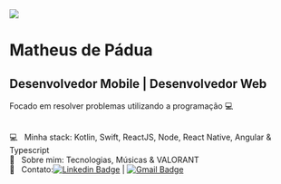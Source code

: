 <img width="auto" src="https://github.com/padua-matheus13/padua-matheus/blob/master/banner.png?raw=true">


# Matheus de Pádua

## Desenvolvedor Mobile | Desenvolvedor Web
Focado em resolver problemas utilizando a programação :computer:

 <br/> :computer: &nbsp; Minha stack: Kotlin, Swift, ReactJS, Node, React Native, Angular & Typescript
 <br/> 💬  &nbsp; Sobre mim: Tecnologias, Músicas & VALORANT
 <br/> :email: &nbsp; Contato:[![Linkedin Badge](https://img.shields.io/badge/-MatheusPadua-blue?style=flat-square&logo=Linkedin&logoColor=white&link=https://www.linkedin.com/in/matheus-p%C3%A1dua-69174716b/)](https://www.linkedin.com/in/matheus-p%C3%A1dua-69174716b/) 
| 
[![Gmail Badge](https://img.shields.io/badge/-padua.matheus13@gmail.com-c14438?style=flat-square&logo=Gmail&logoColor=white&link=mailto:padua.matheus13@gmail.com)](mailto:padua.matheus13@gmail.com)
